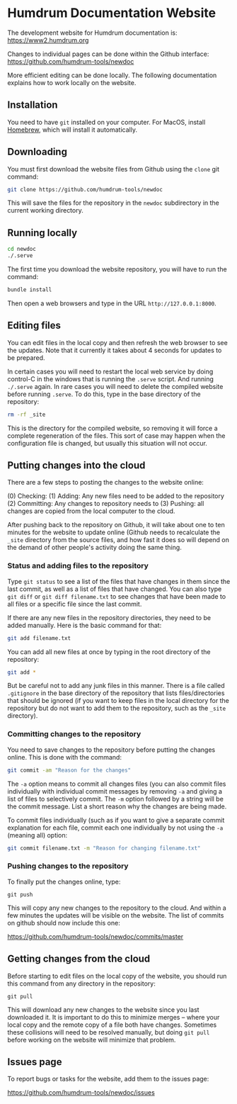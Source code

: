 Humdrum Documentation Website
==================================

The development website for Humdrum documentation is: https://www2.humdrum.org

Changes to individual pages can be done within the Github interface: https://github.com/humdrum-tools/newdoc

More efficient editing can be done locally.  The following documentation explains how to work
locally on the website.


Installation 
-----------

You need to have `git` installed on your computer.  For MacOS, install [Homebrew](https://brew.sh), which
will install it automatically.



Downloading
-----------


You must first download the website files from Github using the `clone` git command:


```bash
git clone https://github.com/humdrum-tools/newdoc
```

This will save the files for the repository in the `newdoc` subdirectory in the current
working directory.


Running locally
----------------

```bash
cd newdoc
./.serve
```

The first time you download the website repository, you will have to run the command:

```bash
bundle install
```


Then open a web browsers and type in the URL `http://127.0.0.1:8000`.


Editing files
--------------

You can edit files in the local copy and then refresh the web browser
to see the updates.  Note that it currently it takes about 4 seconds
for updates to be prepared.

In certain cases you will need to restart the local web service by doing
control-C in the windows that is running the `.serve` script.  And
running `./.serve` again.  In rare cases you will need to delete the 
compiled website before running `.serve`.  To do this, type in the 
base directory of the repository:

```bash
rm -rf _site
```

This is the directory for the compiled website, so removing it will
force a complete regeneration of the files.  This sort of case may happen
when the configuration file is changed, but usually this situation will
not occur.


Putting changes into the cloud
------------------------------

There are a few steps to posting the changes to the website online:

(0) Checking: 
(1) Adding: Any new files need to be added to the repository
(2) Committing: Any changes to repository needs to 
(3) Pushing: all changes are copied from the local computer to the cloud.

After pushing back to the repository on Github, it will take about
one to ten minutes for the website to update online (Github needs
to recalculate the `_site` directory from the source files, and how
fast it does so will depend on the demand of other people's activity
doing the same thing.

### Status and adding files to the repository ####

Type `git status` to see a list of the files that have changes in them since the
last commit, as well as a list of files that have changed.  You can also
type `git diff` or `git diff filename.txt` to see changes that have been
made to all files or a specific file since the last commit.

If there are any new files in the repository directories, they
need to be added manually.  Here is the basic command for that:

```bash
git add filename.txt
```

You can add all new files at once by typing in the root directory of the repository:

```bash
git add *
```

But be careful not to add any junk files in this manner.  There is a file called
`.gitignore` in the base directory of the repository that lists files/directories that
should be ignored (if you want to keep files in the local directory for the repository
but do not want to add them to the repository, such as the `_site` directory).

### Committing changes to the repository ###

You need to save changes to the repository before putting the changes online.  This is done with the
command:

```bash
git commit -am "Reason for the changes"
```

The `-a` option means to commit all changes files (you can also commit files 
individually with individual commit messages by removing `-a` and giving a list of files to selectively
commit.  The `-m` option followed by a string will be the commit message.  List a short reason why the
changes are being made.

To commit files individually (such as if you want to give a separate commit explanation for each file,
commit each one individually by not using the `-a` (meaning all) option:

```bash
git commit filename.txt -m "Reason for changing filename.txt"
```

### Pushing changes to the repository ###

To finally put the changes online, type:

```git
git push
```

This will copy any new changes to the repository to the cloud.  And within a few minutes the updates
will be visible on the website.  The list of commits on github should now include this one:

https://github.com/humdrum-tools/newdoc/commits/master



Getting changes from the cloud
------------------------------

Before starting to edit files on the local copy of the website, you should
run this command from any directory in the repository:

```
git pull
```

This will download any new changes to the website since you last downloaded it.
It is important to do this to minimize merges &ndash; where your local copy
and the remote copy of a file both have changes.  Sometimes these collisions will
need to be resolved manually, but doing `git pull` before working on the website
will minimize that problem.



Issues page
------------

To report bugs or tasks for the website, add them to the issues page:

https://github.com/humdrum-tools/newdoc/issues


